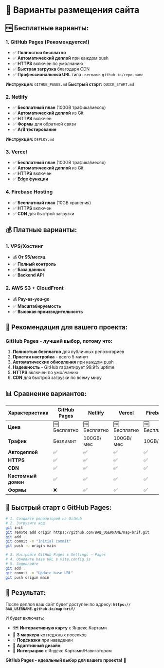 # 🚀 Варианты размещения сайта

## 🆓 Бесплатные варианты:

### 1. **GitHub Pages** (Рекомендуется!)

- ✅ **Полностью бесплатно**
- ✅ **Автоматический деплой** при каждом push
- ✅ **HTTPS** включен по умолчанию
- ✅ **Быстрая загрузка** благодаря CDN
- ✅ **Профессиональный URL** типа `username.github.io/repo-name`

**Инструкция:** `GITHUB_PAGES.md`
**Быстрый старт:** `QUICK_START.md`

### 2. **Netlify**

- ✅ **Бесплатный план** (100GB трафика/месяц)
- ✅ **Автоматический деплой** из Git
- ✅ **HTTPS** включен
- ✅ **Формы** для обратной связи
- ✅ **A/B тестирование**

**Инструкция:** `DEPLOY.md`

### 3. **Vercel**

- ✅ **Бесплатный план** (100GB трафика/месяц)
- ✅ **Автоматический деплой** из Git
- ✅ **HTTPS** включен
- ✅ **Edge функции**

### 4. **Firebase Hosting**

- ✅ **Бесплатный план** (10GB хранения)
- ✅ **HTTPS** включен
- ✅ **CDN** для быстрой загрузки

## 💰 Платные варианты:

### 1. **VPS/Хостинг**

- 💰 **От $5/месяц**
- ✅ **Полный контроль**
- ✅ **База данных**
- ✅ **Backend API**

### 2. **AWS S3 + CloudFront**

- 💰 **Pay-as-you-go**
- ✅ **Масштабируемость**
- ✅ **Высокая производительность**

## 🎯 Рекомендация для вашего проекта:

### **GitHub Pages** - лучший выбор, потому что:

1. **Полностью бесплатно** для публичных репозиториев
2. **Простая настройка** - всего 5 минут
3. **Автоматические обновления** при каждом push
4. **Надежность** - GitHub гарантирует 99.9% uptime
5. **HTTPS** включен по умолчанию
6. **CDN** для быстрой загрузки по всему миру

## 📊 Сравнение вариантов:

| Характеристика      | GitHub Pages | Netlify      | Vercel       | Firebase     |
| ------------------- | ------------ | ------------ | ------------ | ------------ |
| **Цена**            | 🆓 Бесплатно | 🆓 Бесплатно | 🆓 Бесплатно | 🆓 Бесплатно |
| **Трафик**          | Безлимит     | 100GB/мес    | 100GB/мес    | 10GB/мес     |
| **Автодеплой**      | ✅           | ✅           | ✅           | ✅           |
| **HTTPS**           | ✅           | ✅           | ✅           | ✅           |
| **CDN**             | ✅           | ✅           | ✅           | ✅           |
| **Кастомный домен** | ✅           | ✅           | ✅           | ✅           |
| **Формы**           | ❌           | ✅           | ✅           | ✅           |

## 🚀 Быстрый старт с GitHub Pages:

```bash
# 1. Создайте репозиторий на GitHub
# 2. Загрузите код
git init
git remote add origin https://github.com/ВАШ_USERNAME/map-brif.git
git add .
git commit -m "Initial commit"
git push -u origin main

# 3. Настройте GitHub Pages в Settings → Pages
# 4. Обновите base URL в vite.config.js
# 5. Задеплойте
git add .
git commit -m "Update base URL"
git push origin main
```

## 🎉 Результат:

После деплоя ваш сайт будет доступен по адресу:
**`https://ВАШ_USERNAME.github.io/map-brif/`**

И будет включать:

- 🗺️ **Интерактивную карту** с Яндекс.Картами
- 📍 **3 маркера** коттеджных поселков
- 💡 **Подсказки** при наведении
- 📱 **Адаптивный дизайн**
- 🧭 **Интеграцию** с Яндекс.Картами/Навигатором

**GitHub Pages - идеальный выбор для вашего проекта!** 🎯
